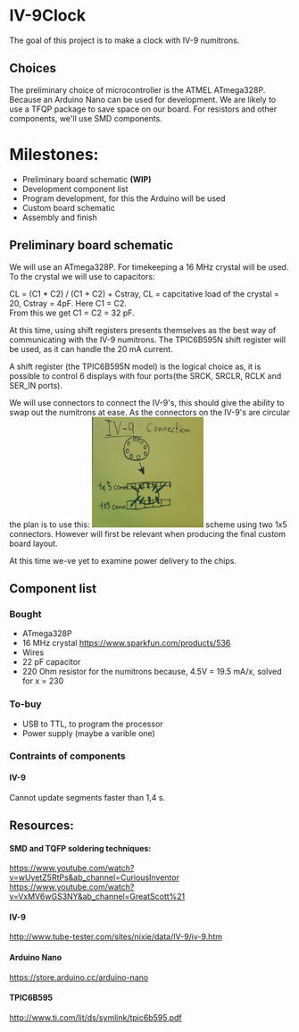 # IV-9Clock

The goal of this project is to make a clock with IV-9 numitrons. 

## Choices
The preliminary choice of microcontroller is the ATMEL ATmega328P. Because an Arduino Nano can be used for development. We are likely to use a TFQP package to save space on our board. For resistors and other components, we'll use SMD components.

# Milestones:

- Preliminary board schematic **(WIP)**
- Development component list
- Program development, for this the Arduino will be used
- Custom board schematic
- Assembly and finish

## Preliminary board schematic

We will use an ATmega328P. For timekeeping a 16 MHz crystal will be used. To the crystal we will use to capacitors:

CL = (C1 * C2) / (C1 + C2) + Cstray, CL = capcitative load of the crystal = 20, Cstray = 4pF. Here C1 = C2.  
From this we get C1 = C2 = 32 pF.

At this time, using shift registers presents themselves as the best way of communicating with the IV-9 numitrons. The TPIC6B595N shift register will be used, as it can handle the 20 mA current.

A shift register (the TPIC6B595N model) is the logical choice as, it is possible to control 6 displays with four ports(the SRCK, SRCLR, RCLK and SER_IN ports). 

We will use connectors to connect the IV-9's, this should give the ability to swap out the numitrons at ease. As the connectors on the IV-9's are circular the plan is to use this: <img src="https://github.com/PeterRatgen/IV-9Clock/blob/master/connection.jpg" width = "200"> scheme using two 1x5 connectors. However will first be relevant when producing the final custom board layout. 

At this time we-ve yet to examine power delivery to the chips. 

## Component list

### Bought

- ATmega328P
- 16 MHz crystal https://www.sparkfun.com/products/536
- Wires
- 22 pF capacitor
- 220 Ohm resistor  for the numitrons because, 4.5V = 19.5 mA/x, solved for x = 230

### To-buy

- USB to TTL, to program the processor
- Power supply (maybe a varible one)

### Contraints of components

#### IV-9

Cannot update segments faster than 1,4 s.

## Resources:

#### SMD and TQFP soldering techniques:
https://www.youtube.com/watch?v=wUyetZ5RtPs&ab_channel=CuriousInventor
https://www.youtube.com/watch?v=VxMV6wGS3NY&ab_channel=GreatScott%21

#### IV-9
http://www.tube-tester.com/sites/nixie/data/IV-9/iv-9.htm

#### Arduino Nano
https://store.arduino.cc/arduino-nano

#### TPIC6B595
http://www.ti.com/lit/ds/symlink/tpic6b595.pdf
